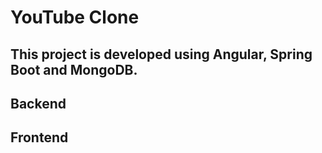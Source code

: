 # YouTube Clone 
## This project is developed using Angular, Spring Boot and MongoDB.

## Backend



## Frontend
